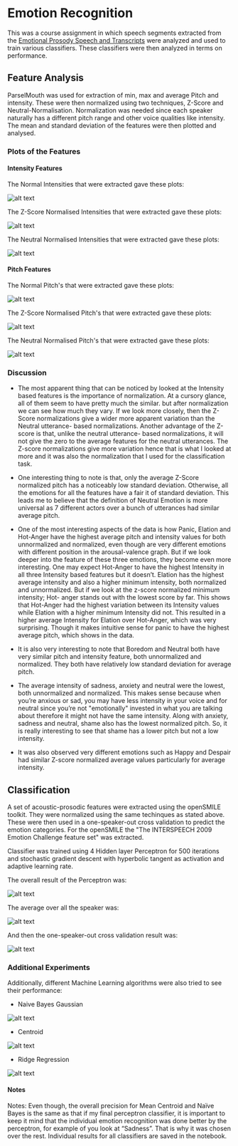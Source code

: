 # Emotion Recognition

This was a course assignment in which speech segments extracted from the [Emotional Prosody Speech and Transcripts](https://catalog.ldc.upenn.edu/LDC2002S28) were analyzed and used to train various classifiers. These classifiers were then analyzed in terms on performance.

## Feature Analysis
ParselMouth was used for extraction of min, max and average Pitch and intensity. These were then normalized using two techniques, Z-Score and Neutral-Normalisation. Normalization was needed since each speaker naturally has a different pitch range and other voice qualities like intensity. The mean and standard deviation of the features were then plotted and analysed.

### Plots of the Features

#### Intensity Features
The Normal Intensities that were extracted gave these plots:

![alt text][notI]

The Z-Score Normalised Intensities that were extracted gave these plots:

![alt text][zI]


The Neutral Normalised Intensities that were extracted gave these plots:

![alt text][neuI]

#### Pitch Features
The Normal Pitch's that were extracted gave these plots:

![alt text][notP]


The Z-Score Normalised Pitch's that were extracted gave these plots:

![alt text][zP]


The Neutral Normalised Pitch's that were extracted gave these plots:

![alt text][neuP]

### Discussion
* The most apparent thing that can be noticed by looked at the Intensity based features is the
importance of normalization. At a cursory glance, all of them seem to have pretty much the
similar. but after normalization we can see how much they vary. If we look more closely, then
the Z-Score normalizations give a wider more apparent variation than the Neutral utterance-
based normalizations. Another advantage of the Z-score is that, unlike the neutral utterance-
based normalizations, it will not give the zero to the average features for the neutral utterances.
The Z-score normalizations give more variation hence that is what I looked at more and it was
also the normalization that I used for the classification task.

* One interesting thing to note is that, only the average Z-Score normalized pitch has a noticeably
low standard deviation. Otherwise, all the emotions for all the features have a fair it of standard
deviation. This leads me to believe that the definition of Neutral Emotion is more universal as 7
different actors over a bunch of utterances had similar average pitch.

* One of the most interesting aspects of the data is how Panic, Elation and Hot-Anger have the
highest average pitch and intensity values for both unnormalized and normalized, even though
are very different emotions with different position in the arousal-valence graph. But if we look
deeper into the feature of these three emotions, they become even more interesting. One may
expect Hot-Anger to have the highest Intensity in all three Intensity based features but it
doesn’t. Elation has the highest average intensity and also a higher minimum intensity, both
normalized and unnormalized. But if we look at the z-score normalized minimum intensity; Hot-
anger stands out with the lowest score by far. This shows that Hot-Anger had the highest
variation between its Intensity values while Elation with a higher minimum Intensity did not.
This resulted in a higher average Intensity for Elation over Hot-Anger, which was very surprising.
Though it makes intuitive sense for panic to have the highest average pitch, which shows in the
data.

* It is also very interesting to note that Boredom and Neutral both have very similar pitch and
intensity feature, both unnormalized and normalized. They both have relatively low standard
deviation for average pitch.

* The average intensity of sadness, anxiety and neutral were the lowest, both unnormalized and
normalized. This makes sense because when you’re anxious or sad, you may have less intensity
in your voice and for neutral since you’re not "emotionally" invested in what you are talking
about therefore it might not have the same intensity. Along with anxiety, sadness and neutral,
shame also has the lowest normalized pitch. So, it is really interesting to see that shame has a
lower pitch but not a low intensity.

* It was also observed very different emotions such as Happy and Despair had similar Z-score
normalized average values particularly for average intensity.

## Classification
A set of acoustic-prosodic features were extracted using the openSMILE toolkit. They were normalized using the same techinques as stated above. These were then used in a one-speaker-out cross validation to predict the emotion categories. For the openSMILE the "The INTERSPEECH 2009 Emotion Challenge feature set" was extracted.

Classifier was trained using 4 Hidden layer Perceptron for 500 iterations and stochastic gradient descent
with hyperbolic tangent as activation and adaptive learning rate.

The overall result of the Perceptron was:

![alt text][overall]

The average over all the speaker was:

![alt text][all7]

And then the one-speaker-out cross validation result was:

![alt text][ind]

### Additional Experiments
Additionally, different Machine Learning algorithms were also tried to see their performance:

* Naive Bayes Gaussian 

![alt text][nb]

* Centroid

![alt text][cen]

* Ridge Regression

![alt text][ridge]

#### Notes
Notes:
Even though, the overall precision for Mean Centroid and Naïve Bayes is the same as that if my final perceptron classifier, it is important to keep it mind that the individual emotion recognition was done better by the perceptron, for example of you look at “Sadness”. That is why it was chosen over the rest. Individual results for all classifiers are saved in the notebook.

[notI]: https://github.com/s-abdullah/EmotionRecognition/blob/master/gifs/intensity.gif 
[neuI]: https://github.com/s-abdullah/EmotionRecognition/blob/master/gifs/zintensity.gif 
[zI]: https://github.com/s-abdullah/EmotionRecognition/blob/master/gifs/NeutralNormalisedintensity.gif 

[notP]: https://github.com/s-abdullah/EmotionRecognition/blob/master/gifs/pitch.gif 
[neuP]: https://github.com/s-abdullah/EmotionRecognition/blob/master/gifs/zpitch.gif 
[zP]: https://github.com/s-abdullah/EmotionRecognition/blob/master/gifs/NeutralNormalisedpitch.gif 

[ind]: https://github.com/s-abdullah/EmotionRecognition/blob/master/gifs/individual.gif 

[cen]: https://github.com/s-abdullah/EmotionRecognition/blob/master/Images/centroid.png 
[nb]: https://github.com/s-abdullah/EmotionRecognition/blob/master/Images/nb.png 
[ridge]: https://github.com/s-abdullah/EmotionRecognition/blob/master/Images/ridge.png 
[all7]: https://github.com/s-abdullah/EmotionRecognition/blob/master/Images/all7.png 
[overall]: https://github.com/s-abdullah/EmotionRecognition/blob/master/Images/overall.png 


